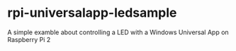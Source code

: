 # rpi-universalapp-ledsample
A simple examble about controlling a LED with a Windows Universal App on Raspberry Pi 2
